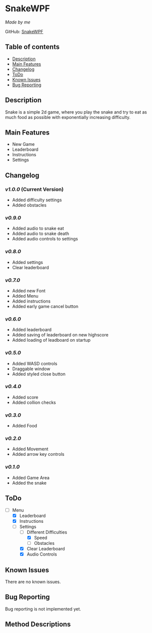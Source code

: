 # SnakeWPF
*Made by me*

GitHub: [SnakeWPF](https://github.com/NotCryze/SnakeWPF)

## Table of contents
- [Description](#Description)
- [Main Features](#Main-Features)
- [Changelog](#Changelog)
- [ToDo](#ToDo)
- [Known Issues](#Known-Issues)
- [Bug Reporting](#Bug-Reporting)

## Description
Snake is a simple 2d game, where you play the snake and try to eat as much food as possible with exponentially increasing difficulty.

## Main Features
- New Game
- Leaderboard
- Instructions
- Settings

## Changelog
### _v1.0.0_ (Current Version)
- Added difficulty settings
- Added obstacles

### _v0.9.0_
- Added audio to snake eat
- Added audio to snake death
- Added audio controls to settings

### _v0.8.0_
- Added settings
- Clear leaderboard

### _v0.7.0_
- Added new Font
- Added Menu
- Added instructions
- Added early game cancel button

### _v0.6.0_
- Added leaderboard
- Added saving of leaderboard on new highscore
- Added loading of leadboard on startup

### _v0.5.0_
- Added WASD controls
- Draggable window
- Added styled close button

### _v0.4.0_
- Added score
- Added collion checks

### _v0.3.0_
- Added Food

### _v0.2.0_
- Added Movement
- Added arrow key controls

### _v0.1.0_
- Added Game Area
- Added the snake

## ToDo
- [ ] Menu
  - [X] Leaderboard
  - [X] Instructions
  - [ ] Settings
    - [ ] Different Difficulties
      - [X] Speed
      - [ ] Obstacles
    - [X] Clear Leaderboard
    - [X] Audio Controls

## Known Issues
There are no known issues.

## Bug Reporting
Bug reporting is not implemented yet.

## Method Descriptions
